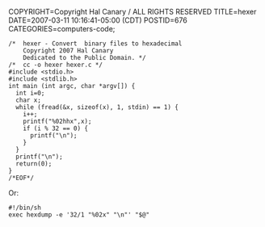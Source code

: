 COPYRIGHT=Copyright Hal Canary / ALL RIGHTS RESERVED
TITLE=hexer
DATE=2007-03-11 10:16:41-05:00 (CDT)
POSTID=676
CATEGORIES=computers-code;

    /*  hexer - Convert  binary files to hexadecimal
        Copyright 2007 Hal Canary
        Dedicated to the Public Domain. */
    /*  cc -o hexer hexer.c */
    #include <stdio.h>
    #include <stdlib.h>
    int main (int argc, char *argv[]) {
      int i=0;
      char x;
      while (fread(&x, sizeof(x), 1, stdin) == 1) {
        i++;
        printf("%02hhx",x);
        if (i % 32 == 0) {
          printf("\n");
        }
      }
      printf("\n");
      return(0);
    }
    /*EOF*/

Or:

    #!/bin/sh
    exec hexdump -e '32/1 "%02x" "\n"' "$@"
